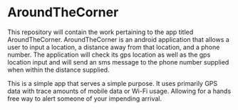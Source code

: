 # AroundTheCorner
This repository will contain the work pertaining to the app titled AroundTheCorner.
AroundTheCorner is an android application that allows a user to input a location, 
a distance away from that location, and a phone number. The application will check 
its gps location as well as the gps location input and will send an sms message to 
the phone number supplied when within the distance supplied.

This is a simple app that serves a simple purpose. It uses primarily GPS data with trace amounts of mobile data or Wi-Fi usage.
Allowing for a hands free way to alert someone of your impending arrival.
